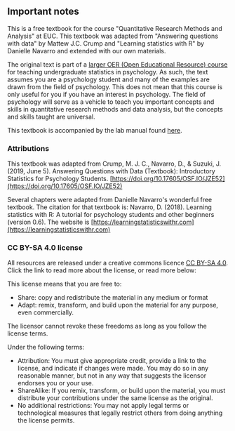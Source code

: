## Important notes
This is a free textbook for the course "Quantitative Research Methods and Analysis" at EUC. This textbook was adapted from "Answering questions with data" by Mattew J.C. Crump and "Learning statistics with R" by Danielle Navarro and extended with our own materials. 

The original text is part of a [larger OER (Open Educational Resource) course](https://osf.io/3s68c/) for teaching undergraduate statistics in psychology. As such, the text assumes you are a psychology student and many of the examples are drawn from the field of psychology. This does not mean that this course is only useful for you if you have an interest in psychology. The field of psychology will serve as a vehicle to teach you important concepts and skills in quantitative research methods and data analysis, but the concepts and skills taught are universal. 

This textbook is accompanied by the lab manual found [here](https://thomashulst.github.io/quantrma_lab/).

### Attributions
This textbook was adapted from Crump, M. J. C., Navarro, D., & Suzuki, J. (2019, June 5). Answering Questions with Data (Textbook): Introductory Statistics for Psychology Students. [https://doi.org/10.17605/OSF.IO/JZE52](https://doi.org/10.17605/OSF.IO/JZE52)

Several chapters were adapted from Danielle Navarro's wonderful free textbook. The citation for that textbook is: Navarro, D. (2018). Learning statistics with R: A tutorial for psychology students and other beginners (version 0.6). The website is [https://learningstatisticswithr.com](https://learningstatisticswithr.com)

### CC BY-SA 4.0 license
All resources are released under a creative commons licence [CC BY-SA 4.0](https://creativecommons.org/licenses/by-sa/4.0/). Click the link to read more about the license, or read more below:

This license means that you are free to:

- Share: copy and redistribute the material in any medium or format
- Adapt: remix, transform, and build upon the material for any purpose, even commercially.

The licensor cannot revoke these freedoms as long as you follow the license terms.

Under the following terms:

- Attribution: You must give appropriate credit, provide a link to the license, and indicate if changes were made. You may do so in any reasonable manner, but not in any way that suggests the licensor endorses you or your use.
- ShareAlike: If you remix, transform, or build upon the material, you must distribute your contributions under the same license as the original.
- No additional restrictions: You may not apply legal terms or technological measures that legally restrict others from doing anything the license permits.


